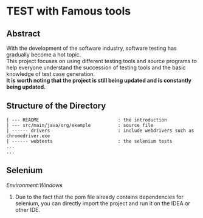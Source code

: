 # TEST with Famous tools
## Abstract
With the development of the software industry, software testing has gradually become a hot topic. 
<br>
This project focuses on using different testing tools and source programs to help everyone understand the succession of testing tools and the basic knowledge of test case generation.
<br>
**It is worth noting that the project is still being updated and is constantly being updated.**

## Structure of the Directory
```
| --- README                             : the introduction
| --- src/main/java/org/example          : source file
| ------ drivers                         : include webdrivers such as chromedriver.exe
| ------ webtests                        : the selenium tests
...
...
```

## Selenium
*Environment:Windows*
1. Due to the fact that the pom file already contains dependencies for selenium, you can directly import the project and run it on the IDEA or other IDE.